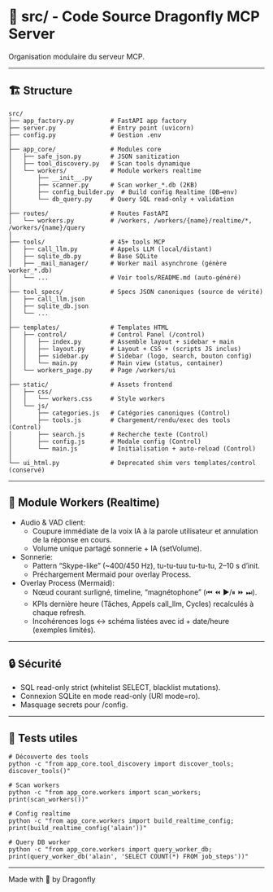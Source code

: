 




# 📁 src/ - Code Source Dragonfly MCP Server

Organisation modulaire du serveur MCP.

---

## 🏗️ Structure

```
src/
├── app_factory.py          # FastAPI app factory
├── server.py               # Entry point (uvicorn)
├── config.py               # Gestion .env
│
├── app_core/               # Modules core
│   ├── safe_json.py        # JSON sanitization
│   ├── tool_discovery.py   # Scan tools dynamique
│   └── workers/            # Module workers realtime
│       ├── __init__.py
│       ├── scanner.py      # Scan worker_*.db (2KB)
│       ├── config_builder.py  # Build config Realtime (DB→env)
│       └── db_query.py     # Query SQL read-only + validation
│
├── routes/                 # Routes FastAPI
│   └── workers.py          # /workers, /workers/{name}/realtime/*, /workers/{name}/query
│
├── tools/                  # 45+ tools MCP
│   ├── call_llm.py         # Appels LLM (local/distant)
│   ├── sqlite_db.py        # Base SQLite
│   ├── _mail_manager/      # Worker mail asynchrone (génère worker_*.db)
│   └── ...                 # Voir tools/README.md (auto-généré)
│
├── tool_specs/             # Specs JSON canoniques (source de vérité)
│   ├── call_llm.json
│   ├── sqlite_db.json
│   └── ...
│
├── templates/              # Templates HTML
│   ├── control/            # Control Panel (/control)
│   │   ├── index.py        # Assemble layout + sidebar + main
│   │   ├── layout.py       # Layout + CSS + (scripts JS inclus)
│   │   ├── sidebar.py      # Sidebar (logo, search, bouton config)
│   │   └── main.py         # Main view (status, container)
│   └── workers_page.py     # Page /workers/ui
│
├── static/                 # Assets frontend
│   ├── css/
│   │   └── workers.css     # Style workers
│   └── js/
│       ├── categories.js   # Catégories canoniques (Control)
│       ├── tools.js        # Chargement/rendu/exec des tools (Control)
│       ├── search.js       # Recherche texte (Control)
│       ├── config.js       # Modale config (Control)
│       └── main.js         # Initialisation + auto-reload (Control)
│
└── ui_html.py              # Deprecated shim vers templates/control (conservé)
```

---

## 🎤 Module Workers (Realtime)

- Audio & VAD client:
  - Coupure immédiate de la voix IA à la parole utilisateur et annulation de la réponse en cours.
  - Volume unique partagé sonnerie + IA (setVolume).
- Sonnerie:
  - Pattern “Skype-like” (~400/450 Hz), tu-tu-tuu tu-tu-tu, 2–10 s d’init.
  - Préchargement Mermaid pour overlay Process.
- Overlay Process (Mermaid):
  - Nœud courant surligné, timeline, “magnétophone” (⏮ ⏪ ▶︎/⏸ ⏩ ⏭).
  - KPIs dernière heure (Tâches, Appels call_llm, Cycles) recalculés à chaque refresh.
  - Incohérences logs ↔ schéma listées avec id + date/heure (exemples limités).

---

## 🔒 Sécurité

- SQL read-only strict (whitelist SELECT, blacklist mutations).
- Connexion SQLite en mode read-only (URI mode=ro).
- Masquage secrets pour /config.

---

## 🧪 Tests utiles

```
# Découverte des tools
python -c "from app_core.tool_discovery import discover_tools; discover_tools()"

# Scan workers
python -c "from app_core.workers import scan_workers; print(scan_workers())"

# Config realtime
python -c "from app_core.workers import build_realtime_config; print(build_realtime_config('alain'))"

# Query DB worker
python -c "from app_core.workers import query_worker_db; print(query_worker_db('alain', 'SELECT COUNT(*) FROM job_steps'))"
```

---

Made with 🐉 by Dragonfly
